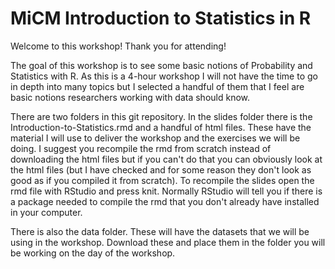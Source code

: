 # MiCM Introduction to Statistics in R

Welcome to this workshop! Thank you for attending! 

The goal of this workshop is to see some basic notions of Probability and Statistics with R. As this is a 4-hour workshop I will not have the time to go in depth into many topics but I selected a handful of them that I feel are basic notions researchers working with data should know.

There are two folders in this git repository. In the slides folder there is the Introduction-to-Statistics.rmd and a handful of html files. These have the material I will use to deliver the workshop and the exercises we will be doing. I suggest you recompile the rmd from scratch instead of downloading the html files but if you can't do that you can obviously look at the html files (but I have checked and for some reason they don't look as good as if you compiled it from scratch). To recompile the slides open the rmd file with RStudio and press knit. Normally RStudio will tell you if there is a package needed to compile the rmd that you don't already have installed in your computer. 

There is also the data folder. These will have the datasets that we will be using in the workshop. Download these and place them in the folder you will be working on the day of the workshop.


